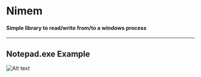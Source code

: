 # Nimem
#### Simple library to read/write from/to a windows process
----
## Notepad.exe Example
![Alt text](https://s7.gifyu.com/images/tkwnvblAXx.gif)